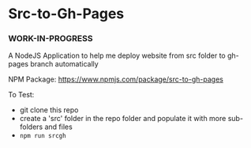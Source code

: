 # Src-to-Gh-Pages
### WORK-IN-PROGRESS
A NodeJS Application to help me deploy website from src folder to gh-pages branch automatically

NPM Package: https://www.npmjs.com/package/src-to-gh-pages

To Test:
- git clone this repo
- create a 'src' folder in the repo folder and populate it with more sub-folders and files
- <code>npm run srcgh</code>
